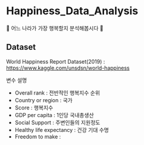 # Happiness_Data_Analysis
🧐 어느 나라가 가장 행복할지 분석해봅시다 🧐

## Dataset
World Happiness Report Dataset(2019) : https://www.kaggle.com/unsdsn/world-happiness

변수 설명
- Overall rank : 전반적인 행복지수 순위
- Country or region : 국가
- Score : 행복지수
- GDP per capita : 1인당 국내총생산
- Social Support : 주변인들의 지원정도
- Healthy life expectancy : 건강 기대 수명
- Freedom to make :
